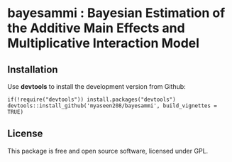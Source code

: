 # bayesammi : Bayesian Estimation of the Additive Main Effects and Multiplicative Interaction Model

## Installation
Use **devtools** to install the development version from Github:

```{r}
if(!require("devtools")) install.packages("devtools")
devtools::install_github('myaseen208/bayesammi', build_vignettes = TRUE)
```

## License
This package is free and open source software, licensed under GPL.
